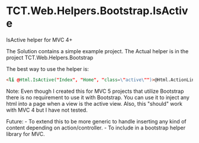 # TCT.Web.Helpers.Bootstrap.IsActive
IsActive helper for MVC 4+

The Solution contains a simple example project. 
The Actual helper is in the project TCT.Web.Helpers.Bootstrap

The best way to use the helper is:
```html
<li @Html.IsActive("Index", "Home", "class=\"active\"")>@Html.ActionLink("Home", "Index")</li>
```
Note: Even though I created this for MVC 5 projects that utilize Bootstrap there is no requirement 
to use it with Bootstrap. You can use it to inject any html into a page when a view is the active view. 
Also, this "should" work with MVC 4 but I have not tested.

Future: 
	- To extend this to be more generic to handle inserting any kind of content depending on action/controller. 
	- To include in a bootstrap helper library for MVC. 
